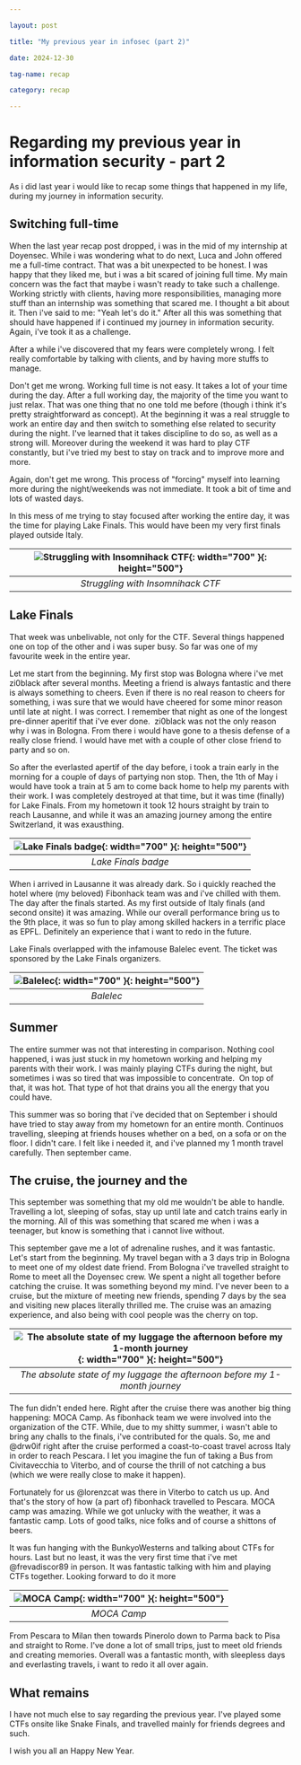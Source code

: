 ```yaml
---

layout: post

title: "My previous year in infosec (part 2)"

date: 2024-12-30

tag-name: recap

category: recap

---
```


# Regarding my previous year in information security - part 2

As i did last year i would like to recap some things that happened in my life, during my journey in information security. 

## Switching full-time

When the last year recap post dropped, i was in the mid of my internship at Doyensec. While i was wondering what to do next, Luca and John offered me a full-time contract.
That was a bit unexpected to be honest. I was happy that they liked me, but i was a bit scared of joining full time.
My main concern was the fact that maybe i wasn't ready to take such a challenge. Working strictly with clients, having more responsibilities, managing more stuff than an internship was something that scared me.
I thought a bit about it. Then i've said to me: "Yeah let's do it."
After all this was something that should have happened if i continued my journey in information security. Again, i've took it as a challenge.

After a while i've discovered that my fears were completely wrong. I felt really comfortable by talking with clients, and by having more stuffs to manage. 

Don't get me wrong. Working full time is not easy. It takes a lot of your time during the day. After a full working day, the majority of the time you want to just relax. That was one thing that no one told me before (though i think it's pretty straightforward as concept). 
At the beginning it was a real struggle to work an entire day and then switch to something else related to security during the night. I've learned that it takes discipline to do so, as well as a strong will. 
Moreover during the weekend it was hard to play CTF constantly, but i've tried my best to stay on track and to improve more and more.

Again, don't get me wrong. This process of "forcing" myself into learning more during the night/weekends was not immediate. It took a bit of time and lots of wasted days.

In this mess of me trying to stay focused after working the entire day, it was the time for playing Lake Finals. This would have been my very first finals played outside Italy. 

| ![Struggling with Insomnihack CTF](/images/2024-recap/IMG_2296.jpg){: width="700" }{: height="500"} |
|:--:|
| *Struggling with Insomnihack CTF* |

## Lake Finals

That week was unbelivable, not only for the CTF. Several things happened one on top of the other and i was super busy. So far was one of my favourite week in the entire year.

Let me start from the beginning. My first stop was Bologna where i've met zi0black after several months. Meeting a friend is always fantastic and there is always something to cheers. Even if there is no real reason to cheers for something, i was sure that we would have cheered for some minor reason until late at night. I was correct. I remember that night as one of the longest pre-dinner aperitif that i've ever done. 
zi0black was not the only reason why i was in Bologna. From there i would have gone to a thesis defense of a really close friend. I would have met with a couple of other close friend to party and so on. 

So after the everlasted apertif of the day before, i took a train early in the morning for a couple of days of partying non stop. Then, the 1th of May i would have took a train at 5 am to come back home to help my parents with their work.
I was completely destroyed at that time, but it was time (finally) for Lake Finals. From my hometown it took 12 hours straight by train to reach Lausanne, and while it was an amazing journey among the entire Switzerland, it was exausthing.

| ![Lake Finals badge](/images/2024-recap/IMG_3319.jpg){: width="700" }{: height="500"} |
|:--:|
| *Lake Finals badge* |

When i arrived in Lausanne it was already dark. So i quickly reached the hotel where (my beloved) Fibonhack team was and i've chilled with them. The day after the finals started.
As my first outside of Italy finals (and second onsite) it was amazing. While our overall performance bring us to the 9th place, it was so fun to play among skilled hackers in a terrific place as EPFL. Definitely an experience that i want to redo in the future.

Lake Finals overlapped with the infamouse Balelec event. The ticket was sponsored by the Lake Finals organizers.

| ![Balelec](/images/2024-recap/IMG_3431.jpg){: width="700" }{: height="500"} |
|:--:|
| *Balelec* |

## Summer
 
The entire summer was not that interesting in comparison. Nothing cool happened, i was just stuck in my hometown working and helping my parents with their work. I was mainly playing CTFs during the night, but sometimes i was so tired that was impossible to concentrate. 
On top of that, it was hot. That type of hot that drains you all the energy that you could have.

This summer was so boring that i've decided that on September i should have tried to stay away from my hometown for an entire month. Continuos travelling, sleeping at friends houses whether on a bed, on a sofa or on the floor. I didn't care. I felt like i needed it, and i've planned my 1 month travel carefully. Then september came.

## The cruise, the journey and the 

This september was something that my old me wouldn't be able to handle. Travelling a lot, sleeping of sofas, stay up until late and catch trains early in the morning. All of this was something that scared me when i was a teenager, but know is something that i cannot live without. 

This september gave me a lot of adrenaline rushes, and it was fantastic. Let's start from the beginning. My travel began with a 3 days trip in Bologna to meet one of my oldest date friend.
From Bologna i've travelled straight to Rome to meet all the Doyensec crew. We spent a night all together before catching the cruise. It was something beyond my mind. I've never been to a cruise, but the mixture of meeting new friends, spending 7 days by the sea and visiting new places literally thrilled me.
The cruise was an amazing experience, and also being with cool people was the cherry on top. 

| ![The absolute state of my luggage the afternoon before my 1-month journey](/images/2024-recap/IMG_4341.jpg){: width="700" }{: height="500"} |
|:--:|
| *The absolute state of my luggage the afternoon before my 1-month journey* |
  
The fun didn't ended here. Right after the cruise there was another big thing happening: MOCA Camp. As fibonhack team we were involved into the organization of the CTF. While, due to my shitty summer, i wasn't able to bring any challs to the finals, i've contributed for the quals.
So, me and @drw0if right after the cruise performed a coast-to-coast travel across Italy in order to reach Pescara. I let you imagine the fun of taking a Bus from Civitavecchia to Viterbo, and of course the thrill of not catching a bus (which we were really close to make it happen). 

Fortunately for us @lorenzcat was there in Viterbo to catch us up. And that's the story of how (a part of) fibonhack travelled to Pescara.
MOCA camp was amazing. While we got unlucky with the weather, it was a fantastic camp. Lots of good talks, nice folks and of course a shittons of beers. 

It was fun hanging with the BunkyoWesterns and talking about CTFs for hours.
Last but no least, it was the very first time that i've met @frevadiscor89 in person. It was fantastic talking with him and playing CTFs together. Looking forward to do it more

| ![MOCA Camp](/images/2024-recap/IMG_4838.jpg){: width="700" }{: height="500"} |
|:--:|
| *MOCA Camp* |
  
From Pescara to Milan then towards Pinerolo down to Parma back to Pisa and straight to Rome. I've done a lot of small trips, just to meet old friends and creating memories. Overall was a fantastic month, with sleepless days and everlasting travels, i want to redo it all over again.

## What remains

I have not much else to say regarding the previous year. I've played some CTFs onsite like Snake Finals, and travelled mainly for friends degrees and such.

  
I wish you all an Happy New Year.


